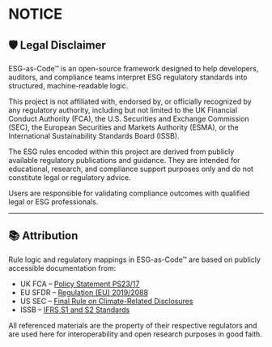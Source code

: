 # NOTICE

## 🛡️ Legal Disclaimer

ESG-as-Code™ is an open-source framework designed to help developers, auditors, and compliance teams interpret ESG regulatory standards into structured, machine-readable logic.

This project is not affiliated with, endorsed by, or officially recognized by any regulatory authority, including but not limited to the UK Financial Conduct Authority (FCA), the U.S. Securities and Exchange Commission (SEC), the European Securities and Markets Authority (ESMA), or the International Sustainability Standards Board (ISSB).

The ESG rules encoded within this project are derived from publicly available regulatory publications and guidance. They are intended for educational, research, and compliance support purposes only and do not constitute legal or regulatory advice.

Users are responsible for validating compliance outcomes with qualified legal or ESG professionals.

---

## 📚 Attribution

Rule logic and regulatory mappings in ESG-as-Code™ are based on publicly accessible documentation from:

- UK FCA – [Policy Statement PS23/17](https://www.fca.org.uk/publication/policy/ps23-17.pdf)
- EU SFDR – [Regulation (EU) 2019/2088](https://eur-lex.europa.eu/legal-content/EN/TXT/?uri=CELEX%3A32019R2088)
- US SEC – [Final Rule on Climate-Related Disclosures](https://www.sec.gov/rules/final/2024/33-11275.pdf)
- ISSB – [IFRS S1 and S2 Standards](https://www.ifrs.org/issued-standards/ifrs-sustainability-standards/)

All referenced materials are the property of their respective regulators and are used here for interoperability and open research purposes in good faith.
